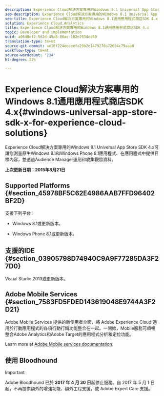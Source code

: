 ```yaml
---
description: Experience Cloud解決方案專用的Windows 8.1 Universal App Store SDK 4.x可讓您測量原生Windows 8.1和Windows Phone 8.1應用程式、在應用程式中提供目標內容，並透過Audience Manager運用和收集觀眾資料。
seo-description: Experience Cloud解決方案專用的Windows 8.1 Universal App Store SDK 4.x可讓您測量原生Windows 8.1和Windows Phone 8.1應用程式、在應用程式中提供目標內容，並透過Audience Manager運用和收集觀眾資料。
seo-title: Experience Cloud解決方案專用的Windows 8.1通用應用程式商店SDK 4.x
solution: Experience Cloud,Analytics
title: Experience Cloud解決方案專用的Windows 8.1通用應用程式商店SDK 4.x
topic: Developer and implementation
uuid: a06d8cf2-5d2d-49a8-86ac-102e2934ea59
translation-type: tm+mt
source-git-commit: ae16f224eeaeefa29b2e1479270a72694c79aaa0
workflow-type: tm+mt
source-wordcount: '234'
ht-degree: 22%

---
```



# Experience Cloud解決方案專用的Windows 8.1通用應用程式商店SDK 4.x{#windows-universal-app-store-sdk-x-for-experience-cloud-solutions}

Experience Cloud解決方案專用的Windows 8.1 Universal App Store SDK 4.x可讓您測量原生Windows 8.1和Windows Phone 8.1應用程式、在應用程式中提供目標內容，並透過Audience Manager運用和收集觀眾資料。

**上次更新日期：2015年8月21日**

## Supported Platforms {#section_45978BF5C62E4986AAB7FFD96402BF2D}

支援下列平台：

* Windows 8.1或更新版本。

* Windows Phone 8.1或更新版本。

## 支援的IDE {#section_03905798D74940C9A9F77285DA3F27D0}

Visual Studio 2013或更新版本。

## Adobe Mobile Services {#section_7583FD5FDED143619048E9744A3F2D21}

Adobe Mobile Services 提供的新使用者介面，將 Adobe Experience Cloud 適用於行動應用程式的各項行動行銷功能整合在一起。一開始，Mobile服務可順暢整合Adobe Analytics和Adobe Target的應用程式分析和定位功能。

Learn more at [Adobe Mobile services documentation](/help/using/home.md).

## 使用 Bloodhound

>[!IMPORTANT]
>
>Adobe Bloodhound 已於 **2017 年 4 月 30 日**&#x200B;起停止服務。自 2017 年 5 月 1 日起，不再提供額外的增強功能、額外工程支援，或 Adobe Expert Care 支援。
